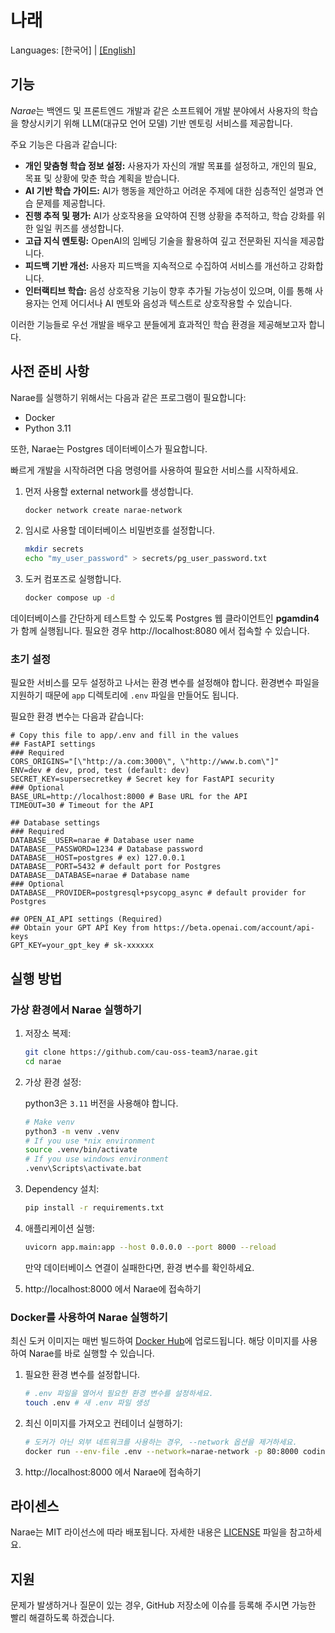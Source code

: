 # 나래

Languages: \[한국어\] | [\[English\]](README.md)

## 기능

*Narae*는 백엔드 및 프론트엔드 개발과 같은 소프트웨어 개발 분야에서 사용자의 학습을 향상시키기 위해 LLM(대규모 언어 모델) 기반 멘토링 서비스를 제공합니다.  

주요 기능은 다음과 같습니다:  

- **개인 맞춤형 학습 정보 설정:** 사용자가 자신의 개발 목표를 설정하고, 개인의 필요, 목표 및 상황에 맞춘 학습 계획을 받습니다.
- **AI 기반 학습 가이드:** AI가 행동을 제안하고 어려운 주제에 대한 심층적인 설명과 연습 문제를 제공합니다.
- **진행 추적 및 평가:** AI가 상호작용을 요약하여 진행 상황을 추적하고, 학습 강화를 위한 일일 퀴즈를 생성합니다.
- **고급 지식 멘토링:** OpenAI의 임베딩 기술을 활용하여 깊고 전문화된 지식을 제공합니다.
- **피드백 기반 개선:** 사용자 피드백을 지속적으로 수집하여 서비스를 개선하고 강화합니다.
- **인터랙티브 학습:** 음성 상호작용 기능이 향후 추가될 가능성이 있으며, 이를 통해 사용자는 언제 어디서나 AI 멘토와 음성과 텍스트로 상호작용할 수 있습니다.

이러한 기능들로 우선 개발을 배우고 분들에게 효과적인 학습 환경을 제공해보고자 합니다.

## 사전 준비 사항

Narae를 실행하기 위해서는 다음과 같은 프로그램이 필요합니다:

- Docker
- Python 3.11

또한, Narae는 Postgres 데이터베이스가 필요합니다.

빠르게 개발을 시작하려면 다음 명령어를 사용하여 필요한 서비스를 시작하세요.

1. 먼저 사용할 external network를 생성합니다.

   ```sh
   docker network create narae-network
   ```

2. 임시로 사용할 데이터베이스 비밀번호를 설정합니다.

   ```sh
   mkdir secrets
   echo "my_user_password" > secrets/pg_user_password.txt
   ```

3. 도커 컴포즈로 실행합니다.

   ```sh
   docker compose up -d
   ```

데이터베이스를 간단하게 테스트할 수 있도록 Postgres 웹 클라이언트인 **pgamdin4**가 함께 실행됩니다. 필요한 경우 http://localhost:8080 에서 접속할 수 있습니다.

### 초기 설정

필요한 서비스를 모두 설정하고 나서는 환경 변수를 설정해야 합니다. 환경변수 파일을 지원하기 때문에 `app` 디렉토리에 `.env` 파일을 만들어도 됩니다.

필요한 환경 변수는 다음과 같습니다:

```dotenv
# Copy this file to app/.env and fill in the values
## FastAPI settings
### Required
CORS_ORIGINS="[\"http://a.com:3000\", \"http://www.b.com\"]"
ENV=dev # dev, prod, test (default: dev)
SECRET_KEY=supersecretkey # Secret key for FastAPI security
### Optional
BASE_URL=http://localhost:8000 # Base URL for the API
TIMEOUT=30 # Timeout for the API

## Database settings
### Required
DATABASE__USER=narae # Database user name
DATABASE__PASSWORD=1234 # Database password
DATABASE__HOST=postgres # ex) 127.0.0.1
DATABASE__PORT=5432 # default port for Postgres
DATABASE__DATABASE=narae # Database name
### Optional
DATABASE__PROVIDER=postgresql+psycopg_async # default provider for Postgres

## OPEN_AI_API settings (Required)
## Obtain your GPT API Key from https://beta.openai.com/account/api-keys
GPT_KEY=your_gpt_key # sk-xxxxxx
```

## 실행 방법

### 가상 환경에서 Narae 실행하기

1. 저장소 복제:

   ```sh
   git clone https://github.com/cau-oss-team3/narae.git
   cd narae
   ```

2. 가상 환경 설정:

   python3은 `3.11` 버전을 사용해야 합니다.

   ```sh
   # Make venv
   python3 -m venv .venv
   # If you use *nix environment
   source .venv/bin/activate
   # If you use windows environment
   .venv\Scripts\activate.bat
   ```

3. Dependency 설치:

   ```sh
   pip install -r requirements.txt
   ```

4. 애플리케이션 실행:

   ```sh
   uvicorn app.main:app --host 0.0.0.0 --port 8000 --reload
   ```

   만약 데이터베이스 연결이 실패한다면, 환경 변수를 확인하세요.

5. http://localhost:8000 에서 Narae에 접속하기

### Docker를 사용하여 Narae 실행하기

최신 도커 이미지는 매번 빌드하여 [Docker Hub](https://hub.docker.com/r/codinggroot/narae/tags)에 업로드됩니다. 해당 이미지를 사용하여 Narae를 바로 실행할 수 있습니다.

1. 필요한 환경 변수를 설정합니다.

   ```sh
   # .env 파일을 열어서 필요한 환경 변수를 설정하세요.
   touch .env # 새 .env 파일 생성
   ```

2. 최신 이미지를 가져오고 컨테이너 실행하기:

   ```sh
   # 도커가 아닌 외부 네트워크를 사용하는 경우, --network 옵션을 제거하세요.
   docker run --env-file .env --network=narae-network -p 80:8000 codinggroot/narae:latest
   ```

3. http://localhost:8000 에서 Narae에 접속하기

## 라이센스

Narae는 MIT 라이선스에 따라 배포됩니다. 자세한 내용은 [LICENSE](LICENSE) 파일을 참고하세요.

## 지원

문제가 발생하거나 질문이 있는 경우, GitHub 저장소에 이슈를 등록해 주시면 가능한 빨리 해결하도록 하겠습니다.
